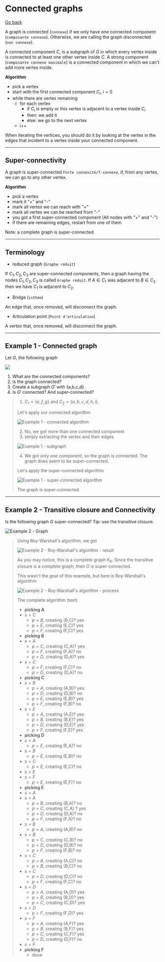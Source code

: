 # Connected graphs

[Go back](..#advanced-terminology)

A graph is connected (`connexe`) if we only have one connected component (`composante connexe`). Otherwise, we are calling the graph disconnected (`non connexe`).

A connected component $C$, is a subgraph of $G$ in which every vertex inside is connected to at least one other vertex inside $C$. A strong component (`composante connexe maximale`) is a connected component in which we can't add more vertex inside.

**Algorithm**

* pick a vertex
* start with the first connected component $C_i$, $i=0$
* while there are vertex remaining
  * for each vertex
    * if $C_i$ is empty or this vertex is adjacent to a vertex inside $C_i$
    * then: we add it
    * else: we go to the next vertex
  * i++

When iterating the vertices, you should do it by looking at the vertex in the edges that incident to a vertex inside your connected component.

<hr class="sl">

## Super-connectivity

A graph is super-connected `Forte connexité/f-connexe`, if, from any vertex, we can go to any other vertex.

**Algorithm**

* pick a vertex
* mark it "+" and "-"
* mark all vertex we can reach with "+"
* mark all vertex we can be reached from "-"
* you got a first super-connected component (All nodes with "+" and "-")
* if there are remaining edges, restart from one of them

Note: a complete graph is super-connected.

<hr class="sl">

## Terminology

* reduced graph (``Graphe réduit``)

If $C_1, C_2, C_3$ are super-connected components, then a graph having the nodes $C_1, C_2, C_3$ is called ``Graphe réduit``. If $A \in C_1$ was adjacent to $B \in C_2$ then we have $C_1$ is adjacent to $C_2$.

* Bridge (`isthme`)

An edge that, once removed, will disconnect the graph.

* Articulation point (`Point d'articulation`)

A vertex that, once removed, will disconnect the graph.

<hr class="sr">

## Example 1 - Connected graph

Let $G$, the following graph

![](images/connected/connected1.svg)

1. What are the connected components?
2. Is the graph connected?
3. Create a subgraph $G'$ with $\text{\{a,b,c,d\}}$.
4. Is $G'$ connected? And super-connected?

<blockquote class="spoiler">

1. $C_1=\{e,f,g\}$ and $C_2=\{a,b,c,d,h,i\}$.

Let's apply our connected algorithm

![Example 1 - connected algorithm](images/connected/connected1-1.png)

2. No, we got more than one connected component
3. simply extracting the vertex and their edges

![Example 1 - subgraph](images/connected/connected1-2.svg)

4. We got only one component, so the graph is connected. The graph does seem to be super-connected.

Let's apply the super-connected algorithm

![Example 1 - super-connected algorithm](images/connected/connected1-3.png)

The graph is super-connected.

</blockquote>

<hr class="sl">

## Example 2 - Transitive closure and Connectivity

Is the following graph $G$ super-connected? Tip: use the transitive closure.

![Example 2 - Graph](images/connected/connected2.png)

<blockquote class="spoiler">

Using Roy-Warshall's algorithm, we got

![Example 2 - Roy-Warshall's algorithm - result](images/connected/connected2-1.svg)

As you may notice, this is a complete graph $K_{6}$. Since the transitive closure is a complete graph, then $G$ is super-connected.

This wasn't the goal of this example, but here is Roy-Warshall's algorithm

![Example 2 - Roy-Warshall's algorithm - process](images/connected/connected2-2.png)

The complete algorithm (text)


* **picking A**
* $s=C$
  * $p=B$, creating (B,C)? yes
  * $p=E$, creating (E,C)? yes
  * $p=F$, creating (F,C)? yes
* **picking B**
* $s=A$
  * $p=C$, creating (C,A)? yes
  * $p=F$, creating (F,A)? no
  * $p=D$, creating (D,A)? yes
* $s=C$
  * $p=F$, creating (F,C)? no
  * $p=D$, creating (D,A)? no
* **picking C**
* $s=B$
  * $p=A$, creating (A,B)? yes
  * $p=D$, creating (D,B)? no
  * $p=E$, creating (E,B)? yes
  * $p=F$, creating (F,B)? no
* $s=E$
  * $p=A$, creating (A,E)? yes
  * $p=B$, creating (B,E)? yes
  * $p=D$, creating (D,E)? yes
  * $p=F$, creating (F,E)? yes
* **picking D**
* $s=A$
  * $p=E$, creating (E,A)? no
* $s=B$
  * $p=E$, creating (E,B)? no
* $s=C$
  * $p=E$, creating (E,C)? no
* $s=E$
* $s=F$
  * $p=E$, creating (E,F)? no
* **picking E**
* $s=A$
* $s=A$
  * $p=B$, creating (B,A)? no
  * $p=C$, creating (C,A) ? yes
  * $p=D$, creating (D,A)? no
  * $p=F$, creating (F,A)? no
* $s=B$
  * $p=A$, creating (A,B)? no
* $s=B$
  * $p=C$, creating (C,B)? no
  * $p=D$, creating (D,B)? no
  * $p=F$, creating (F,B)? no
* $s=C$
  * $p=A$, creating (A,C)? no
  * $p=B$, creating (B,C)? no
* $s=C$
  * $p=D$, creating (D,C)? no
  * $p=F$, creating (F,C)? no
* $s=D$
  * $p=A$, creating (A,D)? yes
  * $p=B$, creating (B,D)? yes
  * $p=C$, creating (C,D)? yes
* $s=D$
  * $p=F$, creating (F,D)? yes
* $s=F$
  * $p=A$, creating (A,F)? yes
  * $p=B$, creating (B,F)? yes
  * $p=C$, creating (C,F)? yes
  * $p=D$, creating (D,F)? no
* $s=F$
* **picking F**
  * done
</blockquote>